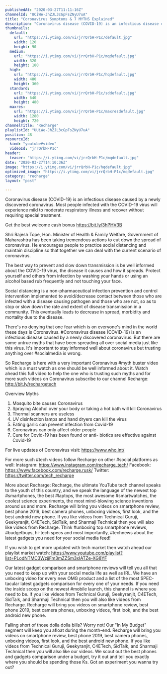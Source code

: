 ```yaml
---
publishedAt: "2020-03-27T11:11:16Z"
channelId: "UCiWe-JhZJL3cGpFsZNyU7uA"
title: "Coronavirus Symptoms & 7 MYTHS Explained"
description: "Coronavirus disease (COVID-19) is an infectious disease caused by a newly discovered coronavirus. Most people infected with the COVID-19 virus will experience mild to moderate respiratory illness and recover without requiring special treatment.\n\nGet the best welcome cash bonus https://bit.ly/3hPHV3B\n\nShri Rajesh Tope, Hon. Minister of Health & Family Welfare, Government of Maharashtra has been taking tremendous actions to cut down the spread of coronavirus. He encourages people to practice social distancing and maintain discipline so that together we can deal with the current scenario of coronavirus.\n\nThe best way to prevent and slow down transmission is be well informed about the COVID-19 virus, the disease it causes and how it spreads. Protect yourself and others from infection by washing your hands or using an alcohol based rub frequently and not touching your face.\n\nSocial distancing is a non-pharmaceutical infection prevention and control intervention\nimplemented to avoid/decrease contact between those who are infected with a disease causing pathogen and those who are not, so as to stop or slow down the rate and extent of disease transmission in a community. This eventually leads to decrease in spread, morbidity and mortality due to the disease.\n\nThere's no denying that one fear which is on everyone's mind in the world these days is Coronavirus. #Coronavirus disease (COVID-19) is an infectious disease caused by a newly discovered coronavirus. But there are some untrue myths that have been spreading all over social media just like this virus. It's important to stay informed well about coronavirus but trusting anything over #socialmedia is wrong.\n\nSo Recharge is here with a very important Coronavirus #myth buster video which is a must watch as one should be well informed about it. Watch ahead this full video to help the one who is trusting such myths and for more such videos on Coronavirus subscribe to our channel Recharge: http://bit.ly/rechargetech\n\nOverview\nMyths\n1. Mosquito bite causes Coronavirus\n2. Spraying Alcohol over your body or taking a hot bath will kill Coronavirus\n3. Thermal scanners are useless\n4. UV disinfection lamps and hand dryers can kill the virus\n5. Eating garlic can prevent infection from Covid-19\n6. Coronavirus can only affect older people\n7. Cure for Covid-19 has been found or anti- biotics are effective against Covid-19\n\nFor live updates of Coronavirus visit: https://www.who.int/\n\nFor more such #tech videos follow Recharge on other #social platforms as well: Instagram: https://www.instagram.com/recharge_tech/ Facebook: https://www.facebook.com/recharge.rusk/ Twitter: https://twitter.com/tech_recharge\n\nMore about Recharge: Recharge, the ultimate YouTube tech channel speaks to the youth of this country, and we speak the language of the newest top #smartphones, the best #laptops, the most awesome #smartwatches, the coolest science experiments, the most mind-blowing science inventions around us and more. Recharge will bring you videos on smartphone review, best phone 2019, best camera phones, unboxing videos, first look, and the best android new phone. If you like videos from Technical Guruji, Geekyranjit, C4ETech, SidTalk, and Sharmaji Technical then you will also like videos from Recharge. Think #unboxing top smartphone reviews, #budgetbuys, hi-tech specs and most importantly, #technews about the latest gadgets you need for your social media feed!\n\nIf you wish to get more updated with tech market then watch ahead our playlist market watch: https://www.youtube.com/playlist?list=PLodNTMC3WzjjFm3mZZSm3xIATZe-XG8YF\n\nOur latest gadget comparison and smartphone reviews will tell you all that you need to keep up with your social media life as well as IRL. We have an unboxing video for every new OMG product and a list of the most SPEC-tacular latest gadgets comparison for every one of your needs. If you need the inside scoop on the newest #mobile launch, this channel is where you need to be. If you like videos from Technical Guruji, Geekyranjit, C4ETech, SidTalk, and Sharmaji Technical then you will also like videos from Recharge. Recharge will bring you videos on smartphone review, best phone 2019, best camera phones, unboxing videos, first look, and the best android new phone.\n\nFalling short of those dolla dolla bills? Worry not! Our \"In My Budget\" segment will keep you afloat during the month-end. Recharge will bring you videos on smartphone review, best phone 2019, best camera phones, unboxing videos, first look, and the best android new phone. If you like videos from Technical Guruji, Geekyranjit, C4ETech, SidTalk, and Sharmaji Technical then you will also like our videos. We scout out the best phones and gadgets comparison under a budget, try it out and tell you exactly where you should be spending those Ks. Got an experiment you wanna try out?"
thumbnails:
  default:
    url: "https://i.ytimg.com/vi/jrrQrbH-P1c/default.jpg"
    width: 120
    height: 90
  medium:
    url: "https://i.ytimg.com/vi/jrrQrbH-P1c/mqdefault.jpg"
    width: 320
    height: 180
  high:
    url: "https://i.ytimg.com/vi/jrrQrbH-P1c/hqdefault.jpg"
    width: 480
    height: 360
  standard:
    url: "https://i.ytimg.com/vi/jrrQrbH-P1c/sddefault.jpg"
    width: 640
    height: 480
  maxres:
    url: "https://i.ytimg.com/vi/jrrQrbH-P1c/maxresdefault.jpg"
    width: 1280
    height: 720
channelTitle: "Recharge"
playlistId: "UUiWe-JhZJL3cGpFsZNyU7uA"
position: 48
resourceId:
  kind: "youtube#video"
  videoId: "jrrQrbH-P1c"
header:
  teaser: "https://i.ytimg.com/vi/jrrQrbH-P1c/mqdefault.jpg"
date: "2020-03-27T14:10:36Z"
image: "https://i.ytimg.com/vi/jrrQrbH-P1c/hqdefault.jpg"
optimized_image: "https://i.ytimg.com/vi/jrrQrbH-P1c/mqdefault.jpg"
category: "recharge"
layout: "post"

---
```

Coronavirus disease (COVID-19) is an infectious disease caused by a newly discovered coronavirus. Most people infected with the COVID-19 virus will experience mild to moderate respiratory illness and recover without requiring special treatment.

Get the best welcome cash bonus https://bit.ly/3hPHV3B

Shri Rajesh Tope, Hon. Minister of Health & Family Welfare, Government of Maharashtra has been taking tremendous actions to cut down the spread of coronavirus. He encourages people to practice social distancing and maintain discipline so that together we can deal with the current scenario of coronavirus.

The best way to prevent and slow down transmission is be well informed about the COVID-19 virus, the disease it causes and how it spreads. Protect yourself and others from infection by washing your hands or using an alcohol based rub frequently and not touching your face.

Social distancing is a non-pharmaceutical infection prevention and control intervention
implemented to avoid/decrease contact between those who are infected with a disease causing pathogen and those who are not, so as to stop or slow down the rate and extent of disease transmission in a community. This eventually leads to decrease in spread, morbidity and mortality due to the disease.

There's no denying that one fear which is on everyone's mind in the world these days is Coronavirus. #Coronavirus disease (COVID-19) is an infectious disease caused by a newly discovered coronavirus. But there are some untrue myths that have been spreading all over social media just like this virus. It's important to stay informed well about coronavirus but trusting anything over #socialmedia is wrong.

So Recharge is here with a very important Coronavirus #myth buster video which is a must watch as one should be well informed about it. Watch ahead this full video to help the one who is trusting such myths and for more such videos on Coronavirus subscribe to our channel Recharge: http://bit.ly/rechargetech

Overview
Myths
1. Mosquito bite causes Coronavirus
2. Spraying Alcohol over your body or taking a hot bath will kill Coronavirus
3. Thermal scanners are useless
4. UV disinfection lamps and hand dryers can kill the virus
5. Eating garlic can prevent infection from Covid-19
6. Coronavirus can only affect older people
7. Cure for Covid-19 has been found or anti- biotics are effective against Covid-19

For live updates of Coronavirus visit: https://www.who.int/

For more such #tech videos follow Recharge on other #social platforms as well: Instagram: https://www.instagram.com/recharge_tech/ Facebook: https://www.facebook.com/recharge.rusk/ Twitter: https://twitter.com/tech_recharge

More about Recharge: Recharge, the ultimate YouTube tech channel speaks to the youth of this country, and we speak the language of the newest top #smartphones, the best #laptops, the most awesome #smartwatches, the coolest science experiments, the most mind-blowing science inventions around us and more. Recharge will bring you videos on smartphone review, best phone 2019, best camera phones, unboxing videos, first look, and the best android new phone. If you like videos from Technical Guruji, Geekyranjit, C4ETech, SidTalk, and Sharmaji Technical then you will also like videos from Recharge. Think #unboxing top smartphone reviews, #budgetbuys, hi-tech specs and most importantly, #technews about the latest gadgets you need for your social media feed!

If you wish to get more updated with tech market then watch ahead our playlist market watch: https://www.youtube.com/playlist?list=PLodNTMC3WzjjFm3mZZSm3xIATZe-XG8YF

Our latest gadget comparison and smartphone reviews will tell you all that you need to keep up with your social media life as well as IRL. We have an unboxing video for every new OMG product and a list of the most SPEC-tacular latest gadgets comparison for every one of your needs. If you need the inside scoop on the newest #mobile launch, this channel is where you need to be. If you like videos from Technical Guruji, Geekyranjit, C4ETech, SidTalk, and Sharmaji Technical then you will also like videos from Recharge. Recharge will bring you videos on smartphone review, best phone 2019, best camera phones, unboxing videos, first look, and the best android new phone.

Falling short of those dolla dolla bills? Worry not! Our "In My Budget" segment will keep you afloat during the month-end. Recharge will bring you videos on smartphone review, best phone 2019, best camera phones, unboxing videos, first look, and the best android new phone. If you like videos from Technical Guruji, Geekyranjit, C4ETech, SidTalk, and Sharmaji Technical then you will also like our videos. We scout out the best phones and gadgets comparison under a budget, try it out and tell you exactly where you should be spending those Ks. Got an experiment you wanna try out?
